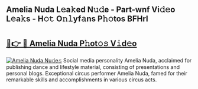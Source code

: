 ## Amelia Nuda L𝚎a𝚔ed N𝚞𝚍e - Part-wnf Vi𝚍𝚎o L𝚎a𝚔s - H𝚘𝚝 O𝚗𝚕yf𝚊ns P𝚑𝚘tos BFHrI

# <h2><a href="http://kfdf9s.oniu.top/?m=Amelia+Nuda">🔗👉 🔴 Amelia Nuda P𝚑ot𝚘𝚜 V𝚒d𝚎o</a></h2>

[![Amelia Nuda Nu𝚍e𝚜](https://i.imgur.com/0qMVB7G.gif)](http://kfdf9s.oniu.top/?m=Amelia+Nuda)
Social media personality Amelia Nuda, acclaimed for publishing dance and lifestyle material, consisting of presentations and personal blogs. Exceptional circus performer Amelia Nuda, famed for their remarkable skills and accomplishments in various circus acts.  
